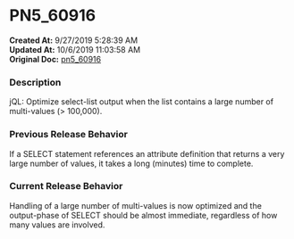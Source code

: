 # PN5_60916

**Created At:** 9/27/2019 5:28:39 AM  
**Updated At:** 10/6/2019 11:03:58 AM  
**Original Doc:** [pn5_60916](https://docs.jbase.com/75024-5-7-4-release-notes/pn5_60916)  


### Description

jQL: Optimize select-list output when the list contains a large number of multi-values (&gt; 100,000).



### Previous Release Behavior

If a SELECT statement references an attribute definition that returns a very large number of values, it takes a long (minutes) time to complete.



### Current Release Behavior

Handling of a large number of multi-values is now optimized and the output-phase of SELECT should be almost immediate, regardless of how many values are involved.
